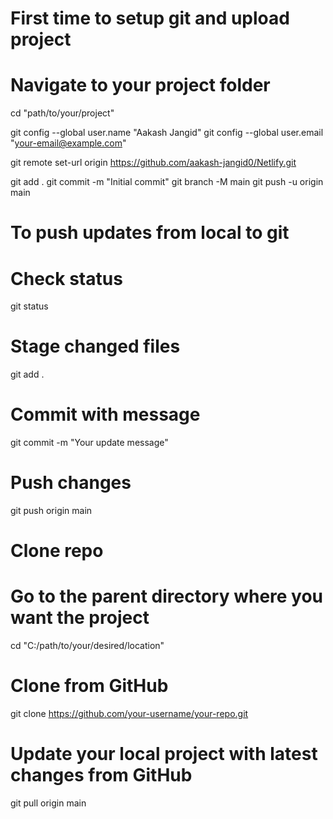 # First time to setup git and upload project

# Navigate to your project folder
cd "path/to/your/project"

git config --global user.name "Aakash Jangid"
git config --global user.email "your-email@example.com"

git remote set-url origin https://github.com/aakash-jangid0/Netlify.git

git add .
git commit -m "Initial commit"
git branch -M main
git push -u origin main



# To push updates from local to git

# Check status
git status

# Stage changed files
git add .

# Commit with message
git commit -m "Your update message"

# Push changes
git push origin main



# Clone repo

# Go to the parent directory where you want the project
cd "C:/path/to/your/desired/location"

# Clone from GitHub
git clone https://github.com/your-username/your-repo.git



# Update your local project with latest changes from GitHub
git pull origin main
